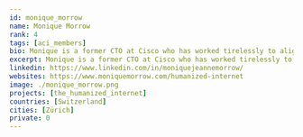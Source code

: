 ```yaml
---
id: monique_morrow
name: Monique Morrow
rank: 4
tags: [aci_members]
bio: Monique is a former CTO at Cisco who has worked tirelessly to align technologies to society's needs. Her greatest success has been in infusing a big-picture perspective that helps engineers and business leaders understand how existing and future technologies align with the needs of business, government, non-profits, and society-focused organizations. Monique is President of the VETRI Foundation with a mission to empower people to control their identity and privacy. Monique is President and Co-Founder of the Humanized Internet, a non-profit organization focused on providing digital identity for those individuals most underserved, blockchain is certainly a potential mechanism for this billion people challenge. TEDx Speaker and recognized as Forbes top 50 Women globally in Tech 2018. Monique is also in Women Know Cyber, 100 Fascinating Females Fighting Cybercrime book, Steve Morgan and Di Freeze.
excerpt: Monique is a former CTO at Cisco who has worked tirelessly to align technologies to society's needs.
linkedin: https://www.linkedin.com/in/moniquejeannemorrow/
websites: https://www.moniquemorrow.com/humanized-internet
image: ./monique_morrow.png
projects: [the_humanized_internet]
countries: [Switzerland]
cities: [Zürich]
private: 0
---
```

